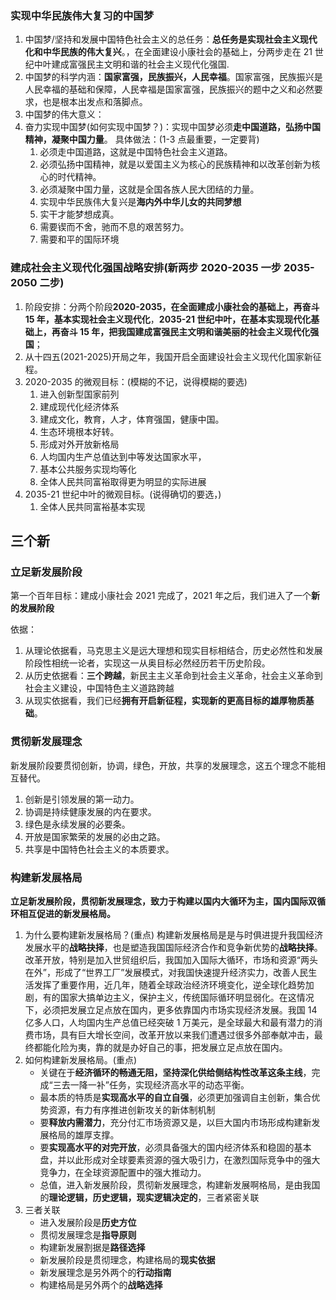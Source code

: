### 实现中华民族伟大复习的中国梦

1. 中国梦/坚持和发展中国特色社会主义的总任务：**总任务是实现社会主义现代化和中华民族的伟大复兴**。，在全面建设小康社会的基础上，分两步走在 21 世纪中叶建成富强民主文明和谐的社会主义现代化强国.
2. 中国梦的科学内涵：**国家富强，民族振兴，人民幸福**。国家富强，民族振兴是人民幸福的基础和保障，人民幸福是国家富强，民族振兴的题中之义和必然要求，也是根本出发点和落脚点。
3. 中国梦的伟大意义：
4. 奋力实现中国梦(如何实现中国梦？)：实现中国梦必须**走中国道路，弘扬中国精神，凝聚中国力量**。
   具体做法：(1-3 点最重要，一定要背)
   1. 必须走中国道路，这就是中国特色社会主义道路。
   2. 必须弘扬中国精神，就是以爱国主义为核心的民族精神和以改革创新为核心的时代精神。
   3. 必须凝聚中国力量，这就是全国各族人民大团结的力量。
   4. 实现中华民族伟大复兴是**海内外中华儿女的共同梦想**
   5. 实干才能梦想成真。
   6. 需要锲而不舍，驰而不息的艰苦努力。
   7. 需要和平的国际环境

### 建成社会主义现代化强国战略安排(新两步 2020-2035 一步 2035-2050 二步)

1. 阶段安排：分两个阶段**2020-2035，在全面建成小康社会的基础上，再奋斗 15 年，基本实现社会主义现代化**，**2035-21 世纪中叶，在基本实现现代化基础上，再奋斗 15 年，把我国建成富强民主文明和谐美丽的社会主义现代化强国**；
2. 从十四五(2021-2025)开局之年，我国开启全面建设社会主义现代化国家新征程。
3. 2020-2035 的微观目标：(模糊的不记，说得模糊的要选)
   1. 进入创新型国家前列
   2. 建成现代化经济体系
   3. 建成文化，教育，人才，体育强国，健康中国。
   4. 生态环境根本好转。
   5. 形成对外开放新格局
   6. 人均国内生产总值达到中等发达国家水平，
   7. 基本公共服务实现均等化
   8. 全体人民共同富裕取得更为明显的实际进展
4. 2035-21 世纪中叶的微观目标。(说得确切的要选，)
   1. 全体人民共同富裕基本实现

## 三个新

### 立足新发展阶段

第一个百年目标：建成小康社会 2021 完成了，2021 年之后，我们进入了一个**新的发展阶段**

依据：

1. 从理论依据看，马克思主义是远大理想和现实目标相结合，历史必然性和发展阶段性相统一论者，实现这一从奥目标必然经历若干历史阶段。
2. 从历史依据看：**三个跨越**，新民主主义革命到社会主义革命，社会主义革命到社会主义建设，中国特色主义道路跨越
3. 从现实依据看，我们已经**拥有开启新征程，实现新的更高目标的雄厚物质基础**。

### 贯彻新发展理念

新发展阶段要贯彻创新，协调，绿色，开放，共享的发展理念，这五个理念不能相互替代。

1. 创新是引领发展的第一动力。
2. 协调是持续健康发展的内在要求。
3. 绿色是永续发展的必要条。
4. 开放是国家繁荣的发展的必由之路。
5. 共享是中国特色社会主义的本质要求。

### 构建新发展格局

**立足新发展阶段，贯彻新发展理念，致力于构建以国内大循环为主，国内国际双循环相互促进的新发展格局。**

1. 为什么要构建新发展格局？(重点)
   构建新发展格局是是与时俱进提升我国经济发展水平的**战略抉择**，也是塑造我国国际经济合作和竞争新优势的**战略抉择**。改革开放，特别是加入世贸组织后，我国加入国际大循环，市场和资源“两头在外”，形成了“世界工厂”发展模式，对我国快速提升经济实力，改善人民生活发挥了重要作用，近几年，随着全球政治经济环境变化，逆全球化趋势加剧，有的国家大搞单边主义，保护主义，传统国际循环明显弱化。在这情况下，必须把发展立足点放在国内，更多依靠国内市场实现经济发展。我国 14 亿多人口，人均国内生产总值已经突破 1 万美元，是全球最大和最有潜力的消费市场，具有巨大增长空间，改革开放以来我们遭遇过很多外部奉献冲击，最终都能化险为夷，靠的就是办好自己的事，把发展立足点放在国内。
2. 如何构建新发展格局。(重点)
   - 关键在于**经济循环的畅通无阻，坚持深化供给侧结构性改革这条主线**，完成“三去一降一补”任务，实现经济高水平的动态平衡。
   - 最本质的特质是**实现高水平的自立自强**，必须更加强调自主创新，集合优势资源，有力有序推进创新攻关的新体制机制
   - 要**释放内需潜力**，充分付汇市场资源又是，以巨大国内市场形成构建新发展格局的雄厚支撑。
   - 要**实现高水平的对完开放**，必须具备强大的国内经济体系和稳固的基本盘，并以此形成对全球要素资源的强大吸引力，在激烈国际竞争中的强大竞争力，在全球资源配置中的强大推动力。
   - 总值，进入新发展阶段，贯彻新发展理念，构建新发展啊格局，是由我国的**理论逻辑，历史逻辑，现实逻辑决定的**，三者紧密关联
3. 三者关联
   - 进入发展阶段是**历史方位**
   - 贯彻发展理念是**指导原则**
   - 构建新发展割据是**路径选择**
   - 新发展阶段是贯彻理念，构建格局的**现实依据**
   - 新发展理念是另外两个的**行动指南**
   - 构建格局是另外两个的**战略选择**
